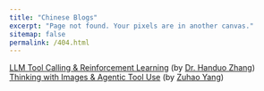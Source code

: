 ```yaml
---
title: "Chinese Blogs"
excerpt: "Page not found. Your pixels are in another canvas."
sitemap: false
permalink: /404.html
---
```


[LLM Tool Calling & Reinforcement Learning](https://www.notion.so/LLM-Tool-Calling-Reinforcement-Learning-22282320208b80db9ccbde95f76577c5?source=copy_link) (by [Dr. Handuo Zhang](https://zhanghanduo.github.io/))  
[Thinking with Images & Agentic Tool Use](https://www.notion.so/Thinking-with-Images-Agentic-Tool-Use-22282320208b801fa6b4dcebc5b5da8d?source=copy_link) (by [Zuhao Yang](https://mwxely.github.io/))

<script type="text/javascript">
  var GOOG_FIXURL_LANG = 'en';
  var GOOG_FIXURL_SITE = '{{ site.url }}'
</script>
<script type="text/javascript"
  src="//linkhelp.clients.google.com/tbproxy/lh/wm/fixurl.js">
</script>

